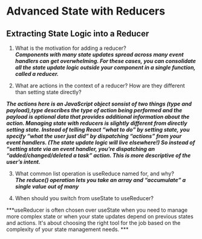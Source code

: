# Advanced State with Reducers

## Extracting State Logic into a Reducer

1. What is the motivation for adding a reducer?  
***Components with many state updates spread across many event handlers can get overwhelming. For these cases, you can consolidate all the state update logic outside your component in a single function, called a reducer.***    
 
2. What are actions in the context of a reducer? How are they different than setting state directly?  

***The actions here is an JavaScript object sonsist of two things (type and payload),type describes the type of action being performed and the payload is optional data that provides additional information about the action. Managing state with reducers is slightly different from directly setting state. Instead of telling React “what to do” by setting state, you specify “what the user just did” by dispatching “actions” from your event handlers. (The state update logic will live elsewhere!) So instead of “setting state via an event handler, you’re dispatching an “added/changed/deleted a task” action. This is more descriptive of the user’s intent.***  

3. What common list operation is useReduce named for, and why?  
***The reduce() operation lets you take an array and “accumulate” a single value out of many***  

4. When should you switch from useState to useReducer?  
 
***useReducer is often chosen over useState when you need to manage more complex state or when your state updates depend on previous states and actions. It's about choosing the right tool for the job based on the complexity of your state management needs. ***
